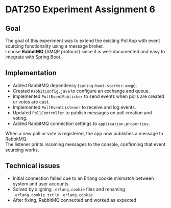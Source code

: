 # DAT250 Experiment Assignment 6

## Goal
The goal of this experiment was to extend the existing PollApp with event sourcing functionality using a message broker.  
I chose **RabbitMQ** (AMQP protocol) since it is well-documented and easy to integrate with Spring Boot.

## Implementation
- Added RabbitMQ dependency (`spring-boot-starter-amqp`).
- Created `RabbitConfig.java` to configure an exchange and queue.
- Implemented `PollEventPublisher` to send events when polls are created or votes are cast.
- Implemented `PollEventListener` to receive and log events.
- Updated `PollController` to publish messages on poll creation and voting.
- Added RabbitMQ connection settings to `application.properties`.

When a new poll or vote is registered, the app now publishes a message to RabbitMQ.  
The listener prints incoming messages to the console, confirming that event sourcing works.

## Technical issues
- Initial connection failed due to an Erlang cookie mismatch between system and user accounts.
- Solved by aligning `.erlang.cookie` files and renaming `.erlang.cookie.txt` to `.erlang.cookie`.
- After fixing, RabbitMQ connected and worked as expected